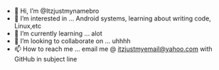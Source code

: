 - 👋 Hi, I’m @Itzjustmynamebro
- 👀 I’m interested in ... Android systems, learning about writing code, Linux,etc
- 🌱 I’m currently learning ... alot
- 💞️ I’m looking to collaborate on ... uhhhh
- 📫 How to reach me ... email me @ itzjustmyemail@yahoo.com with GitHub in subject line

<!---
Itzjustmynamebro/Itzjustmynamebro is a ✨ special ✨ repository because its `README.md` (this file) appears on your GitHub profile.
You can click the Preview link to take a look at your changes.
--->
